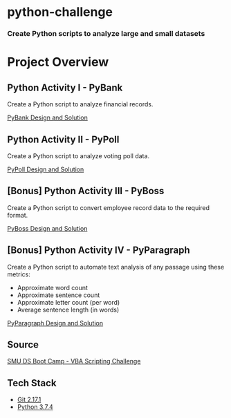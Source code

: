 # python-challenge
### Create Python scripts to analyze large and small datasets

# Project Overview
## Python Activity I - PyBank
Create a Python script to analyze financial records.

[PyBank Design and Solution](https://github.com/kirpatrick/python-challenge/tree/master/PyBank)

## Python Activity II - PyPoll
Create a Python script to analyze voting poll data.

[PyPoll Design and Solution](https://github.com/kirpatrick/python-challenge/tree/master/PyPoll)

## [Bonus] Python Activity III - PyBoss
Create a Python script to convert employee record data to the required format.

[PyBoss Design and Solution](https://github.com/kirpatrick/python-challenge/tree/master/ExtraContent/PyBoss)

## [Bonus] Python Activity IV - PyParagraph
Create a Python script to automate text analysis of any passage using these metrics:
- Approximate word count
- Approximate sentence count
- Approximate letter count (per word)
- Average sentence length (in words)

[PyParagraph Design and Solution](https://github.com/kirpatrick/python-challenge/tree/master/ExtraContent/PyParagraph)

## Source
[SMU DS Boot Camp - VBA Scripting Challenge](https://smu.bootcampcontent.com/SMU-Coding-Bootcamp/SMU-DAL-DATA-PT-11-2019-U-C/tree/master/02-Homework/03-Python/Instructions)

## Tech Stack
- [Git 2.17.1](https://git-scm.com/downloads)
- [Python 3.7.4](https://www.anaconda.com/distribution/)